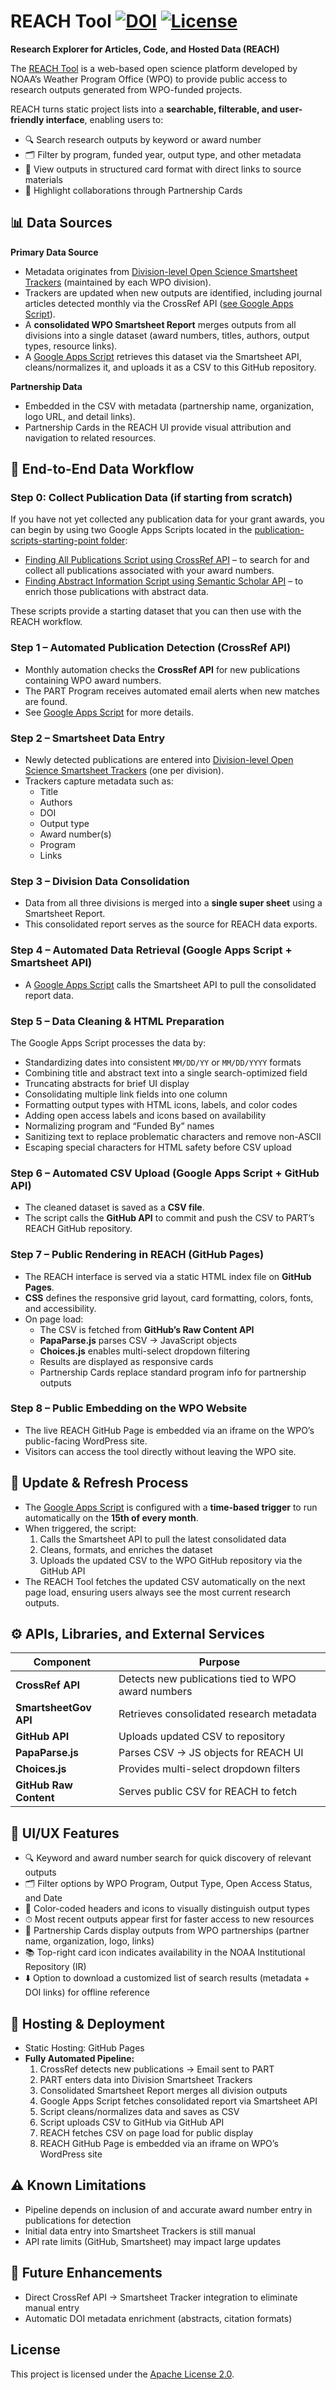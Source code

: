 # REACH Tool  [![DOI](https://zenodo.org/badge/996198515.svg)](https://doi.org/10.5281/zenodo.16922908)  [![License](https://img.shields.io/badge/License-Apache_2.0-blue.svg)](./LICENSE)
**Research Explorer for Articles, Code, and Hosted Data (REACH)** 

The [REACH Tool](https://wpo.noaa.gov/reach/) is a web-based open science platform developed by NOAA’s Weather Program Office (WPO) to provide public access to research outputs generated from WPO-funded projects.  

REACH turns static project lists into a **searchable, filterable, and user-friendly interface**, enabling users to:  
- 🔍 Search research outputs by keyword or award number  
- 🗂 Filter by program, funded year, output type, and other metadata  
- 📑 View outputs in structured card format with direct links to source materials  
- 🤝 Highlight collaborations through Partnership Cards  

## 📊 Data Sources  

**Primary Data Source**  
- Metadata originates from [Division-level Open Science Smartsheet Trackers](https://github.com/PART-WPO/reach-dashboard/blob/37d73bb771bdec771b2fa5e1b11cbfc5a20bc4ba/data-pipeline/Template%20of%20WPO%20Open%20Science%20Tracker.xlsx) (maintained by each WPO division).  
- Trackers are updated when new outputs are identified, including journal articles detected monthly via the CrossRef API ([see Google Apps Script](https://github.com/PART-WPO/reach-dashboard/blob/37d73bb771bdec771b2fa5e1b11cbfc5a20bc4ba/data-pipeline/CrossRef%20API%20Script%20for%20Last%20Month's%20Publications.json)).  
- A **consolidated WPO Smartsheet Report** merges outputs from all divisions into a single dataset (award numbers, titles, authors, output types, resource links).  
- A [Google Apps Script](https://github.com/PART-WPO/reach-dashboard/blob/37d73bb771bdec771b2fa5e1b11cbfc5a20bc4ba/data-pipeline/REACH%20Data%20Pipeline.json) retrieves this dataset via the Smartsheet API, cleans/normalizes it, and uploads it as a CSV to this GitHub repository.  

**Partnership Data**  
- Embedded in the CSV with metadata (partnership name, organization, logo URL, and detail links).  
- Partnership Cards in the REACH UI provide visual attribution and navigation to related resources.

## 🔄 End-to-End Data Workflow  

### Step 0: Collect Publication Data (if starting from scratch)
If you have not yet collected any publication data for your grant awards, you can begin by using two Google Apps Scripts located in the [publication-scripts-starting-point folder](https://github.com/PART-WPO/reach-dashboard/tree/main/data-pipeline/publication-scripts-starting-point):
- [Finding All Publications Script using CrossRef API](https://github.com/PART-WPO/reach-dashboard/blob/33a841c3adea8f87c2e34a5a7860102e3b8fae77/data-pipeline/publication-scripts-starting-point/Starting%20from%20Scratch_%20Finding%20All%20Publications.json) – to search for and collect all publications associated with your award numbers.
- [Finding Abstract Information Script using Semantic Scholar API](https://github.com/PART-WPO/reach-dashboard/blob/33a841c3adea8f87c2e34a5a7860102e3b8fae77/data-pipeline/publication-scripts-starting-point/Finding%20Abstract%20Information%20for%20Publications.json) – to enrich those publications with abstract data.

These scripts provide a starting dataset that you can then use with the REACH workflow.

### Step 1 – Automated Publication Detection (CrossRef API)  
- Monthly automation checks the **CrossRef API** for new publications containing WPO award numbers.  
- The PART Program receives automated email alerts when new matches are found.  
- See [Google Apps Script](https://github.com/PART-WPO/reach-dashboard/blob/37d73bb771bdec771b2fa5e1b11cbfc5a20bc4ba/data-pipeline/CrossRef%20API%20Script%20for%20Last%20Month's%20Publications.json) for more details.  

### Step 2 – Smartsheet Data Entry  
- Newly detected publications are entered into [Division-level Open Science Smartsheet Trackers](https://github.com/PART-WPO/reach-dashboard/blob/37d73bb771bdec771b2fa5e1b11cbfc5a20bc4ba/data-pipeline/Template%20of%20WPO%20Open%20Science%20Tracker.xlsx) (one per division).  
- Trackers capture metadata such as:  
  - Title  
  - Authors  
  - DOI  
  - Output type  
  - Award number(s)  
  - Program  
  - Links  

### Step 3 – Division Data Consolidation  
- Data from all three divisions is merged into a **single super sheet** using a Smartsheet Report.  
- This consolidated report serves as the source for REACH data exports.  

### Step 4 – Automated Data Retrieval (Google Apps Script + Smartsheet API)  
- A [Google Apps Script](https://github.com/PART-WPO/reach-dashboard/blob/37d73bb771bdec771b2fa5e1b11cbfc5a20bc4ba/data-pipeline/REACH%20Data%20Pipeline.json) calls the Smartsheet API to pull the consolidated report data.  

### Step 5 – Data Cleaning & HTML Preparation  
The Google Apps Script processes the data by:  
- Standardizing dates into consistent `MM/DD/YY` or `MM/DD/YYYY` formats  
- Combining title and abstract text into a single search-optimized field  
- Truncating abstracts for brief UI display  
- Consolidating multiple link fields into one column  
- Formatting output types with HTML icons, labels, and color codes  
- Adding open access labels and icons based on availability  
- Normalizing program and “Funded By” names  
- Sanitizing text to replace problematic characters and remove non-ASCII  
- Escaping special characters for HTML safety before CSV upload  

### Step 6 – Automated CSV Upload (Google Apps Script + GitHub API)  
- The cleaned dataset is saved as a **CSV file**.  
- The script calls the **GitHub API** to commit and push the CSV to PART’s REACH GitHub repository.  

### Step 7 – Public Rendering in REACH (GitHub Pages)  
- The REACH interface is served via a static HTML index file on **GitHub Pages**.  
- **CSS** defines the responsive grid layout, card formatting, colors, fonts, and accessibility.  
- On page load:  
  - The CSV is fetched from **GitHub’s Raw Content API**  
  - **PapaParse.js** parses CSV → JavaScript objects  
  - **Choices.js** enables multi-select dropdown filtering  
  - Results are displayed as responsive cards  
  - Partnership Cards replace standard program info for partnership outputs  

### Step 8 – Public Embedding on the WPO Website  
- The live REACH GitHub Page is embedded via an iframe on the WPO’s public-facing WordPress site.  
- Visitors can access the tool directly without leaving the WPO site.  

## 🔁 Update & Refresh Process  

- The [Google Apps Script](https://github.com/PART-WPO/reach-dashboard/blob/37d73bb771bdec771b2fa5e1b11cbfc5a20bc4ba/data-pipeline/REACH%20Data%20Pipeline.json) is configured with a **time-based trigger** to run automatically on the **15th of every month**.  
- When triggered, the script:  
  1. Calls the Smartsheet API to pull the latest consolidated data  
  2. Cleans, formats, and enriches the dataset  
  3. Uploads the updated CSV to the WPO GitHub repository via the GitHub API  
- The REACH Tool fetches the updated CSV automatically on the next page load, ensuring users always see the most current research outputs.  

## ⚙️ APIs, Libraries, and External Services  

| Component              | Purpose                                                      |
|-------------------------|--------------------------------------------------------------|
| **CrossRef API**        | Detects new publications tied to WPO award numbers           |
| **SmartsheetGov API**   | Retrieves consolidated research metadata                     |
| **GitHub API**          | Uploads updated CSV to repository                            |
| **PapaParse.js**        | Parses CSV → JS objects for REACH UI                         |
| **Choices.js**          | Provides multi-select dropdown filters                       |
| **GitHub Raw Content**  | Serves public CSV for REACH to fetch                         |

## 🎨 UI/UX Features  

- 🔍 Keyword and award number search for quick discovery of relevant outputs  
- 🗂 Filter options by WPO Program, Output Type, Open Access Status, and Date  
- 🎨 Color-coded headers and icons to visually distinguish output types  
- ⏱ Most recent outputs appear first for faster access to new resources  
- 🤝 Partnership Cards display outputs from WPO partnerships (partner name, organization, logo, links)  
- 📚 Top-right card icon indicates availability in the NOAA Institutional Repository (IR)  
- ⬇️ Option to download a customized list of search results (metadata + DOI links) for offline reference  

## 🚀 Hosting & Deployment  

- Static Hosting: GitHub Pages  
- **Fully Automated Pipeline:**  
  1. CrossRef detects new publications → Email sent to PART  
  2. PART enters data into Division Smartsheet Trackers  
  3. Consolidated Smartsheet Report merges all division outputs  
  4. Google Apps Script fetches consolidated report via Smartsheet API  
  5. Script cleans/normalizes data and saves as CSV  
  6. Script uploads CSV to GitHub via GitHub API  
  7. REACH fetches CSV on page load for public display  
  8. REACH GitHub Page is embedded via an iframe on WPO’s WordPress site  

## ⚠️ Known Limitations  

- Pipeline depends on inclusion of and accurate award number entry in publications for detection  
- Initial data entry into Smartsheet Trackers is still manual  
- API rate limits (GitHub, Smartsheet) may impact large updates  

## 🔮 Future Enhancements  

- Direct CrossRef API → Smartsheet Tracker integration to eliminate manual entry  
- Automatic DOI metadata enrichment (abstracts, citation formats)

## License
This project is licensed under the [Apache License 2.0](./LICENSE).
